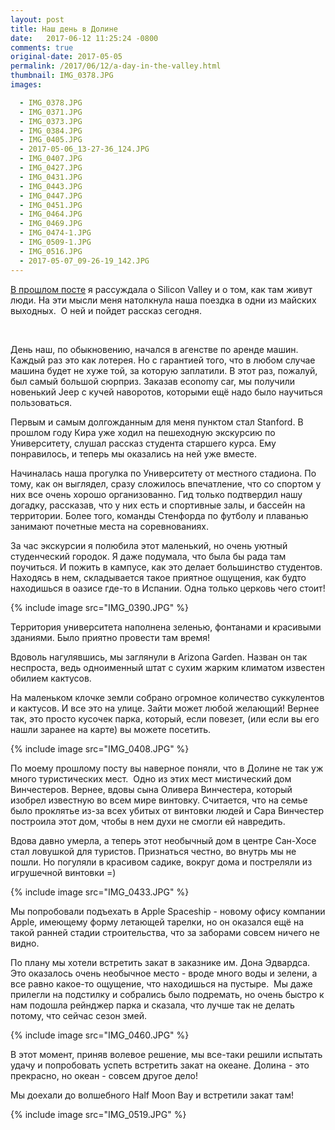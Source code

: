```yaml
---
layout: post
title: Наш день в Долине
date:   2017-06-12 11:25:24 -0800
comments: true
original-date: 2017-05-05
permalink: /2017/06/12/a-day-in-the-valley.html
thumbnail: IMG_0378.JPG
images:

  - IMG_0378.JPG
  - IMG_0371.JPG
  - IMG_0373.JPG
  - IMG_0384.JPG
  - IMG_0405.JPG
  - 2017-05-06_13-27-36_124.JPG
  - IMG_0407.JPG
  - IMG_0427.JPG
  - IMG_0431.JPG
  - IMG_0443.JPG
  - IMG_0447.JPG
  - IMG_0451.JPG
  - IMG_0464.JPG
  - IMG_0469.JPG
  - IMG_0474-1.JPG
  - IMG_0509-1.JPG
  - IMG_0516.JPG
  - 2017-05-07_09-26-19_142.JPG
---
```


<a href="http://karmelalla.com/2017/06/05/silicon-valley.html" target="_blank">В прошлом посте</a> я рассуждала о Silicon Valley и о том, как там живут люди. На эти мысли меня натолкнула наша поездка в одни из майских выходных. 
О ней и пойдет рассказ сегодня.
<!--separate--> 

День наш, по обыкновению, начался в агенстве по аренде машин. Каждый раз это как лотерея. Но с гарантией того, что в любом случае машина будет не хуже той, за которую заплатили. В этот раз, пожалуй, был самый большой сюрприз. Заказав economy car, мы получили новенький Jeep с кучей наворотов, которыми ещё надо было научиться пользоваться. 

Первым и самым долгожданным для меня пунктом стал Stanford. В прошлом году Кира уже ходил на пешеходную экскурсию по Университету, слушал рассказ студента старшего курса. Ему  понравилось, и теперь мы оказались на ней уже вместе. 

Начиналась наша прогулка по Университету от местного стадиона. По тому, как он выглядел, сразу сложилось впечатление, что со спортом у них все очень хорошо организованно. Гид только подтвердил нашу догадку, рассказав, что у них есть и спортивные залы, и бассейн на территории. Более того, команды Стенфорда по футболу и плаванью занимают почетные места на соревнованиях. 

За час экскурсии я полюбила этот маленький, но очень уютный студенческий городок. Я даже подумала, что была бы рада там поучиться. И пожить в кампусе, как это делает большинство студентов. Находясь в нем, складывается такое приятное ощущения, как будто находишься в оазисе где-то в Испании. Одна только церковь чего стоит!

{% include image src="IMG_0390.JPG" %}

Территория университета наполнена зеленью, фонтанами и красивыми зданиями. Было приятно провести там время!

Вдоволь нагулявшись, мы заглянули в Arizona Garden. Назван он так неспроста, ведь одноименный штат с сухим жарким климатом известен обилием кактусов.

На маленьком клочке земли собрано огромное количество суккулентов и кактусов. И все это на улице. Зайти может любой желающий! Вернее так, это просто кусочек парка, который, если повезет, (или если вы его нашли заранее на карте) вы можете посетить.

{% include image src="IMG_0408.JPG" %}

По моему прошлому посту вы наверное поняли, что в Долине не так уж много туристических мест. 
Одно из этих мест мистический дом Винчестеров. Вернее, вдовы сына Оливера Винчестера, который изобрел известную во всем мире винтовку. Считается, что на семье было проклятье из-за всех убитых от винтовки людей и Сара Винчестер построила этот дом, чтобы в нем духи не смогли ей навредить. 

Вдова давно умерла, а теперь этот необычный дом в центре Сан-Хосе стал ловушкой для туристов. Признаться честно, во внутрь мы не пошли. Но погуляли в красивом садике, вокруг дома и постреляли из игрушечной винтовки =)

{% include image src="IMG_0433.JPG" %}

Мы попробовали подъехать в Apple Spaсeship - новому офису компании Apple, имеющему форму летающей тарелки, но он оказался ещё на такой ранней стадии строительства, что за заборами совсем ничего не видно. 

По плану мы хотели встретить закат в заказнике им. Дона Эдвардса. Это оказалось очень необычное место - вроде много воды и зелени, а все равно какое-то ощущение, что находишься на пустыре. 
Мы даже прилегли на подстилку и собрались было подремать, но очень быстро к нам подошла рейнджер парка и сказала, что лучше так не делать потому, что сейчас сезон змей.

{% include image src="IMG_0460.JPG" %}

В этот момент, приняв волевое решение, мы все-таки решили испытать удачу и попробовать успеть встретить закат на океане. Долина - это прекрасно, но океан - совсем другое дело!

Мы доехали до волшебного Half Moon Bay и встретили закат там!

{% include image src="IMG_0519.JPG" %}
